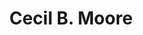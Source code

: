 ---
pid: CH898
title: Cecil B. Moore
location_transcription: Broad & Allegheny
zipcode: '19133'
outside_phl: 
neighborhood: Fairhill,North Philadelphia
age: '53'
age_range: 50-59
instagram: 
image_file_name: CH_898.jpg
proposal_transcription: |-
  Cecil B. Moore, attorney, activist, freind, Justice for all
  Power to the people
topic: African Americans,History,Neighborhoods,Philadelphia,Social Justice
topic_summary: 0, 0, 0, 0, 0
type: Sculpture Statue
keywords_other: Cecil B. Moore, North Philadelphia, Integration, NAACP
credit: 
image_labels: 
twitter: 
facebook: 
permalink: "/monuments/ch898/"
layout: item-page
---